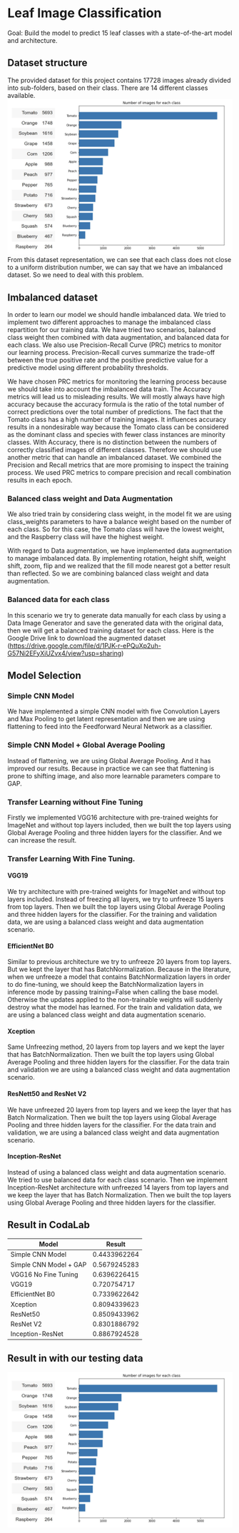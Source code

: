 # Leaf Image Classification 
Goal: Build the model to predict 15 leaf classes with a state-of-the-art model and architecture.

## Dataset structure
The provided dataset for this project contains 17728 images already divided into sub-folders, based on their class. There are 14 different classes available.
![dataset](dataset_plot.png) 
From this dataset representation, we can see that each class does not close to a uniform distribution number, we can say that we have an imbalanced dataset. So we need to deal with this problem.

## Imbalanced dataset

In order to learn our model we should handle imbalanced data. We tried to implement two different approaches to manage the imbalanced class repartition for our training data. We have tried two scenarios, balanced class weight then combined with data augmentation, and balanced data for each class. We also use Precision-Recall Curve (PRC) metrics to monitor our learning process. Precision-Recall curves summarize the trade-off between the true positive rate and the positive predictive value for a predictive model using different probability thresholds.

We have chosen PRC metrics for monitoring the learning process because we should take into account the imbalanced data train. The Accuracy metrics will lead us to misleading results. We will mostly always have high accuracy because the accuracy formula is the ratio of the total number of correct predictions over the total number of predictions. The fact that the Tomato class has a high number of training images. It influences accuracy results in a nondesirable way because the Tomato class can be considered as the dominant class and species with fewer class instances are minority classes. With Accuracy, there is no distinction between the numbers of correctly classified images of different classes. Therefore we should use another metric that can handle an imbalanced dataset. We combined the Precision and Recall metrics that are more promising to inspect the training process. We used PRC metrics to compare precision and recall combination results in each epoch. 

### Balanced class weight and Data Augmentation
We also tried train by considering class weight, in the model fit we are using class_weights parameters to have a balance weight based on the number of each class. So for this case, the Tomato class will have the lowest weight, and the Raspberry class will have the highest weight. 

With regard to Data augmentation, we have implemented data augmentation to manage imbalanced data. By implementing rotation, height shift, weight shift, zoom, flip and we realized that the fill mode nearest got a better result than reflected. So we are combining  balanced class weight and data augmentation. 

### Balanced data for each class
In this scenario we try to generate data manually for each class by using a Data Image Generator and save the generated data with the original data, then we will get a balanced training dataset for each class. Here is the Google Drive link to download the augmented dataset (https://drive.google.com/file/d/1PJK-r-ePQuXp2uh-G57Ni2EFyXiUZvx4/view?usp=sharing) 

## Model Selection

### Simple CNN Model
We have implemented a simple CNN model with five Convolution Layers and Max Pooling to get latent representation and then we are using flattening to feed into the Feedforward Neural Network as a classifier. 

### Simple CNN Model + Global Average Pooling
Instead of flattening, we are using Global Average Pooling. And it has improved our results. Because in practice we can see that flattening is prone to shifting image, and also more learnable parameters compare to GAP.

### Transfer Learning without Fine Tuning
Firstly we implemented VGG16 architecture with pre-trained weights for ImageNet and without top layers included, then we built the top layers using Global Average Pooling and three hidden layers for the classifier. And we can increase the result.

### Transfer Learning With Fine Tuning.
#### VGG19
We try architecture with pre-trained weights for ImageNet and without top layers included. Instead of freezing all layers, we try to unfreeze 15 layers from top layers. Then we built the top layers using Global Average Pooling and three hidden layers for the classifier. For the training and validation data, we are using a balanced class weight and data augmentation scenario.

#### EfficientNet B0
Similar to previous architecture we try to unfreeze 20 layers from top layers. But we kept the layer that has BatchNormalization. Because in the literature, when we unfreeze a model that contains BatchNormalization layers in order to do fine-tuning, we should keep the BatchNormalization layers in inference mode by passing training=False when calling the base model. Otherwise the updates applied to the non-trainable weights will suddenly destroy what the model has learned. For the train and validation data, we are using a balanced class weight and data augmentation scenario.


#### Xception
Same Unfreezing method, 20 layers from top layers and we kept the layer that has BatchNormalization. Then we built the top layers using Global Average Pooling and three hidden layers for the classifier.  For the data train and validation we are using a balanced class weight and data augmentation scenario.

#### ResNett50 and ResNet V2
We have unfreezed 20 layers from top layers and we keep the layer that has Batch Normalization. Then we built the top layers using Global Average Pooling and three hidden layers for the classifier.  For the data train and validation, we are using a balanced class weight and data augmentation scenario.

#### Inception-ResNet 
Instead of using a balanced class weight and data augmentation scenario. We tried to use balanced data for each class scenario. Then we implement Inception-ResNet architecture with unfreezed 14 layers from top layers and we keep the layer that has Batch Normalization. Then we built the top layers using Global Average Pooling and three hidden layers for the classifier.

## Result in CodaLab
| Model                  | Result       |
| ---------------------- | ------------ |
| Simple CNN Model       | 0.4433962264 |
| Simple CNN Model + GAP | 0.5679245283 |
| VGG16 No Fine Tuning   | 0.6396226415 |
| VGG19                  | 0.720754717  |
| EfficientNet B0        | 0.7339622642 |
| Xception               | 0.8094339623 |
| ResNet50               | 0.8509433962 |
| ResNet V2              | 0.8301886792 |
| Inception-ResNet       | 0.8867924528 |

## Result in with our testing data
![dataset](dataset_plot.png) 



